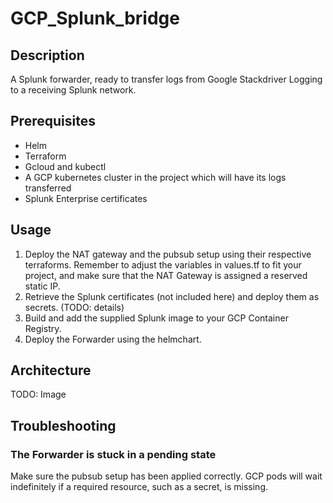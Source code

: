 # GCP\_Splunk\_bridge

## Description
A Splunk forwarder, ready to transfer logs from Google Stackdriver Logging to a receiving Splunk network.

## Prerequisites
* Helm
* Terraform 
* Gcloud and kubectl 
* A GCP kubernetes cluster in the project which will have its logs transferred
* Splunk Enterprise certificates 

## Usage
1. Deploy the NAT gateway and the pubsub setup using their respective terraforms. Remember to adjust the variables in values.tf to fit your project, and make sure that the NAT Gateway is assigned a reserved static IP. 
2. Retrieve the Splunk certificates (not included here) and deploy them as secrets. (TODO: details)
3. Build and add the supplied Splunk image to your GCP Container Registry.
4. Deploy the Forwarder using the helmchart. 

## Architecture
TODO: Image 

## Troubleshooting

### The Forwarder is stuck in a pending state
Make sure the pubsub setup has been applied correctly. GCP pods will wait indefinitely if a required resource, such as a secret, is missing. 
